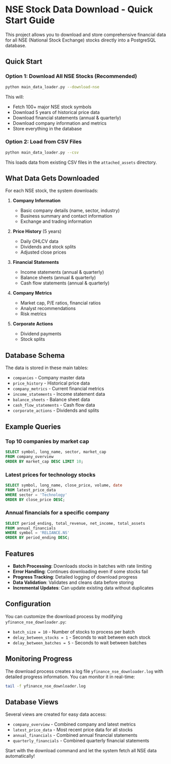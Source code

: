 
# NSE Stock Data Download - Quick Start Guide

This project allows you to download and store comprehensive financial data for all NSE (National Stock Exchange) stocks directly into a PostgreSQL database.

## Quick Start

### Option 1: Download All NSE Stocks (Recommended)
```bash
python main_data_loader.py --download-nse
```

This will:
- Fetch 100+ major NSE stock symbols
- Download 5 years of historical price data
- Download financial statements (annual & quarterly)
- Download company information and metrics
- Store everything in the database

### Option 2: Load from CSV Files
```bash
python main_data_loader.py --csv
```

This loads data from existing CSV files in the `attached_assets` directory.

## What Data Gets Downloaded

For each NSE stock, the system downloads:

1. **Company Information**
   - Basic company details (name, sector, industry)
   - Business summary and contact information
   - Exchange and trading information

2. **Price History** (5 years)
   - Daily OHLCV data
   - Dividends and stock splits
   - Adjusted close prices

3. **Financial Statements**
   - Income statements (annual & quarterly)
   - Balance sheets (annual & quarterly)
   - Cash flow statements (annual & quarterly)

4. **Company Metrics**
   - Market cap, P/E ratios, financial ratios
   - Analyst recommendations
   - Risk metrics

5. **Corporate Actions**
   - Dividend payments
   - Stock splits

## Database Schema

The data is stored in these main tables:
- `companies` - Company master data
- `price_history` - Historical price data
- `company_metrics` - Current financial metrics
- `income_statements` - Income statement data
- `balance_sheets` - Balance sheet data
- `cash_flow_statements` - Cash flow data
- `corporate_actions` - Dividends and splits

## Example Queries

### Top 10 companies by market cap
```sql
SELECT symbol, long_name, sector, market_cap 
FROM company_overview 
ORDER BY market_cap DESC LIMIT 10;
```

### Latest prices for technology stocks
```sql
SELECT symbol, long_name, close_price, volume, date
FROM latest_price_data 
WHERE sector = 'Technology' 
ORDER BY close_price DESC;
```

### Annual financials for a specific company
```sql
SELECT period_ending, total_revenue, net_income, total_assets
FROM annual_financials 
WHERE symbol = 'RELIANCE.NS'
ORDER BY period_ending DESC;
```

## Features

- **Batch Processing**: Downloads stocks in batches with rate limiting
- **Error Handling**: Continues downloading even if some stocks fail
- **Progress Tracking**: Detailed logging of download progress
- **Data Validation**: Validates and cleans data before storing
- **Incremental Updates**: Can update existing data without duplicates

## Configuration

You can customize the download process by modifying `yfinance_nse_downloader.py`:

- `batch_size = 10` - Number of stocks to process per batch
- `delay_between_stocks = 1` - Seconds to wait between each stock
- `delay_between_batches = 5` - Seconds to wait between batches

## Monitoring Progress

The download process creates a log file `yfinance_nse_downloader.log` with detailed progress information. You can monitor it in real-time:

```bash
tail -f yfinance_nse_downloader.log
```

## Database Views

Several views are created for easy data access:
- `company_overview` - Combined company and latest metrics
- `latest_price_data` - Most recent price data for all stocks
- `annual_financials` - Combined annual financial statements
- `quarterly_financials` - Combined quarterly financial statements

Start with the download command and let the system fetch all NSE data automatically!
